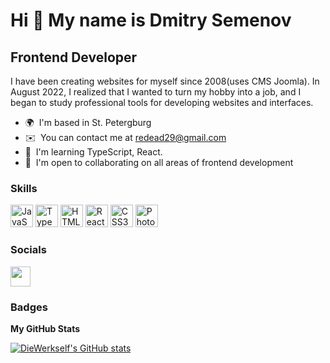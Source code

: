 Hi 👋 My name is Dmitry Semenov
===============================

Frontend Developer
------------------

I have been creating websites for myself since 2008(uses CMS Joomla). In August 2022, I realized that I wanted to turn my hobby into a job, and I began to study professional tools for developing websites and interfaces.

* 🌍  I'm based in St. Petergburg
* ✉️  You can contact me at [redead29@gmail.com](mailto:redead29@gmail.com)
* 🧠  I'm learning TypeScript, React.
* 🤝  I'm open to collaborating on all areas of frontend development

### Skills


<p align="left">
<a href="https://developer.mozilla.org/en-US/docs/Web/JavaScript" target="_blank" rel="noreferrer"><img src="https://raw.githubusercontent.com/danielcranney/readme-generator/main/public/icons/skills/javascript-colored.svg" width="36" height="36" alt="JavaScript" /></a>
<a href="https://www.typescriptlang.org/" target="_blank" rel="noreferrer"><img src="https://raw.githubusercontent.com/danielcranney/readme-generator/main/public/icons/skills/typescript-colored.svg" width="36" height="36" alt="TypeScript" /></a>
<a href="https://developer.mozilla.org/en-US/docs/Glossary/HTML5" target="_blank" rel="noreferrer"><img src="https://raw.githubusercontent.com/danielcranney/readme-generator/main/public/icons/skills/html5-colored.svg" width="36" height="36" alt="HTML5" /></a>
<a href="https://reactjs.org/" target="_blank" rel="noreferrer"><img src="https://raw.githubusercontent.com/danielcranney/readme-generator/main/public/icons/skills/react-colored.svg" width="36" height="36" alt="React" /></a>
<a href="https://www.w3.org/TR/CSS/#css" target="_blank" rel="noreferrer"><img src="https://raw.githubusercontent.com/danielcranney/readme-generator/main/public/icons/skills/css3-colored.svg" width="36" height="36" alt="CSS3" /></a>
<a href="https://www.adobe.com/uk/products/photoshop.html" target="_blank" rel="noreferrer"><img src="https://raw.githubusercontent.com/danielcranney/readme-generator/main/public/icons/skills/photoshop-colored.svg" width="36" height="36" alt="Photoshop" /></a>
</p>


### Socials

<p align="left"> <a href="https://www.github.com/DieWerkself" target="_blank" rel="noreferrer"><img src="https://raw.githubusercontent.com/danielcranney/readme-generator/main/public/icons/socials/github.svg" width="32" height="32" /></a></p>

### Badges

<b>My GitHub Stats</b>

<a href="http://www.github.com/DieWerkself"><img src="https://github-readme-stats.vercel.app/api?username=DieWerkself&show_icons=true&hide=stars,&count_private=true&title_color=444e59&text_color=000000&icon_color=ef4444&bg_color=ffffff&hide_border=true&show_icons=true" alt="DieWerkself's GitHub stats" /></a>
